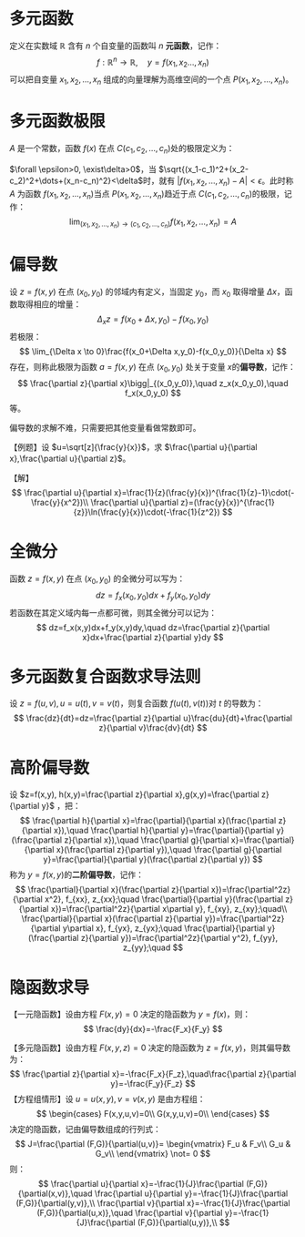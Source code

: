 # 多元函数

定义在实数域 $\mathbb{R}$​ 含有 $n$​ 个自变量的函数叫 $n$​​ **元函数**，记作：
$$
f: \mathbb{R}^n\to \mathbb{R},\quad y=f(x_1,x_2\dots,x_n)
$$
可以把自变量 $x_1,x_2,\dots,x_n$ 组成的向量理解为高维空间的一个点 $P(x_1,x_2,\dots,x_n)$。​​



# 多元函数极限

$A$​ 是一个常数，函数 $f(x)$​ 在点 $C(c_1,c_2,\dots,c_n)$​ 处的极限定义为：

 $\forall \epsilon>0, \exist\delta>0$​，当 $\sqrt{(x_1-c_1)^2+(x_2-c_2)^2+\dots+(x_n-c_n)^2}<\delta$​ 时，就有 $|f(x_1,x_2,\dots,x_n)-A|<\epsilon$​。此时称 $A$​ 为函数 $f(x_1,x_2,\dots,x_n)$​ 当点 $P(x_1,x_2,\dots,x_n)$​ 趋近于点 $C(c_1,c_2,\dots,c_n)$​​ 的极限，记作：
$$
\lim_{(x_1,x_2,\dots,x_n)\to(c_1,c_2,\dots,c_n)} f(x_1,x_2,\dots,x_n)=A
$$


# 偏导数

设 $z=f(x,y)$ 在点 $(x_0,y_0)$ 的邻域内有定义，当固定 $y_0$，而 $x_0$ 取得增量 $\Delta x$，函数取得相应的增量：
$$
\Delta_x z=f(x_0+\Delta x,y_0)-f(x_0,y_0)
$$
若极限：
$$
\lim_{\Delta x \to 0}\frac{f(x_0+\Delta x,y_0)-f(x_0,y_0)}{\Delta x}
$$
存在，则称此极限为函数 $a=f(x,y)$ 在点 $(x_0,y_0)$ 处关于变量 $x$​ 的**偏导数**，记作：
$$
\frac{\partial z}{\partial x}\bigg|_{(x_0,y_0)},\quad
z_x(x_0,y_0),\quad
f_x(x_0,y_0)
$$
等。

 偏导数的求解不难，只需要把其他变量看做常数即可。

【例题】设 $u=\sqrt[z]{\frac{y}{x}}$，求 $\frac{\partial u}{\partial x},\frac{\partial u}{\partial z}$​。

【解】
$$
\frac{\partial u}{\partial x}=\frac{1}{z}(\frac{y}{x})^{\frac{1}{z}-1}\cdot(-\frac{y}{x^2})\\
\frac{\partial u}{\partial z}=(\frac{y}{x})^{\frac{1}{z}}\ln(\frac{y}{x})\cdot(-\frac{1}{z^2})
$$

# 全微分

函数 $z=f(x,y)$ 在点 $(x_0,y_0)$ 的全微分可以写为：
$$
dz=f_x(x_0,y_0)dx+f_y(x_0,y_0)dy
$$
若函数在其定义域内每一点都可微，则其全微分可以记为：
$$
dz=f_x(x,y)dx+f_y(x,y)dy,\quad dz=\frac{\partial z}{\partial x}dx+\frac{\partial z}{\partial y}dy
$$




# 多元函数复合函数求导法则

设 $z=f(u,v), u=u(t), v=v(t)$，则复合函数 $f(u(t),v(t))$​ 对 $t$ 的导数为：
$$
\frac{dz}{dt}=dz=\frac{\partial z}{\partial u}\frac{du}{dt}+\frac{\partial z}{\partial v}\frac{dv}{dt}
$$

# 高阶偏导数

设 $z=f(x,y), h(x,y)=\frac{\partial z}{\partial x},g(x,y)=\frac{\partial z}{\partial y}$ ，把：
$$
\frac{\partial h}{\partial x}=\frac{\partial}{\partial x}(\frac{\partial z}{\partial x}),\quad
\frac{\partial h}{\partial y}=\frac{\partial}{\partial y}(\frac{\partial z}{\partial x}),\quad
\frac{\partial g}{\partial x}=\frac{\partial}{\partial x}(\frac{\partial z}{\partial y}),\quad
\frac{\partial g}{\partial y}=\frac{\partial}{\partial y}(\frac{\partial z}{\partial y})
$$
称为 $y=f(x,y)$​​ 的**二阶偏导数​**，记作：
$$
\frac{\partial}{\partial x}(\frac{\partial z}{\partial x})=\frac{\partial^2z}{\partial x^2}, f_{xx}, z_{xx};\quad
\frac{\partial}{\partial y}(\frac{\partial z}{\partial x})=\frac{\partial^2z}{\partial x\partial y}, f_{xy}, z_{xy};\quad\\
\frac{\partial}{\partial x}(\frac{\partial z}{\partial y})=\frac{\partial^2z}{\partial y\partial x}, f_{yx}, z_{yx};\quad
\frac{\partial}{\partial y}(\frac{\partial z}{\partial y})=\frac{\partial^2z}{\partial y^2}, f_{yy}, z_{yy};\quad
$$

# 隐函数求导

【一元隐函数】设由方程 $F(x,y)=0$ 决定的隐函数为 $y=f(x)$，则：
$$
\frac{dy}{dx}=-\frac{F_x}{F_y}
$$


【多元隐函数】设由方程 $F(x,y,z)=0$ 决定的隐函数为 $z=f(x,y)$，则其偏导数为：
$$
\frac{\partial z}{\partial x}=-\frac{F_x}{F_z},\quad\frac{\partial z}{\partial y}=-\frac{F_y}{F_z}
$$
【方程组情形】设 $u=u(x,y),v=v(x,y)$ 是由方程组：
$$
\begin{cases}
F(x,y,u,v)=0\\
G(x,y,u,v)=0\\
\end{cases}
$$
决定的隐函数，记由偏导数组成的行列式：
$$
J=\frac{\partial (F,G)}{\partial(u,v)}=
\begin{vmatrix}
F_u & F_v\\
G_u & G_v\\
\end{vmatrix}
\not= 0
$$
则：
$$
\frac{\partial u}{\partial x}=-\frac{1}{J}\frac{\partial (F,G)}{\partial(x,v)},\quad
\frac{\partial u}{\partial y}=-\frac{1}{J}\frac{\partial (F,G)}{\partial(y,v)},\\
\frac{\partial v}{\partial x}=-\frac{1}{J}\frac{\partial (F,G)}{\partial(u,x)},\quad
\frac{\partial v}{\partial y}=-\frac{1}{J}\frac{\partial (F,G)}{\partial(u,y)},\\
$$

